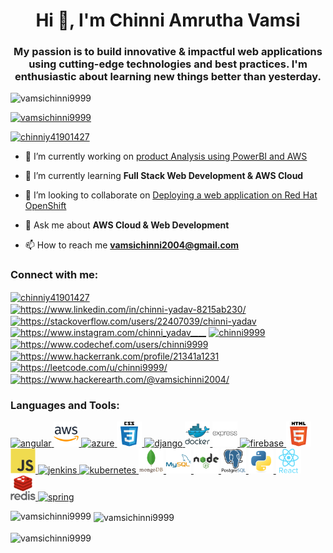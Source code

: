 <h1 align="center">Hi 👋, I'm Chinni Amrutha Vamsi</h1>
<h3 align="center">My passion is to build innovative & impactful web applications using cutting-edge technologies and best practices. I'm enthusiastic about learning new things better than yesterday.</h3>

<p align="left"> <img src="https://komarev.com/ghpvc/?username=vamsichinni9999&label=Profile%20views&color=0e75b6&style=flat" alt="vamsichinni9999" /> </p>

<p align="left"> <a href="https://github.com/ryo-ma/github-profile-trophy"><img src="https://github-profile-trophy.vercel.app/?username=vamsichinni9999" alt="vamsichinni9999" /></a> </p>

<p align="left"> <a href="https://twitter.com/chinniy41901427" target="blank"><img src="https://img.shields.io/twitter/follow/chinniy41901427?logo=twitter&style=for-the-badge" alt="chinniy41901427" /></a> </p>

- 🔭 I’m currently working on [product Analysis using PowerBI and AWS](http://chinniii2730.s3-website-ap-southeast-2.amazonaws.com/)

- 🌱 I’m currently learning **Full Stack Web Development & AWS Cloud**

- 👯 I’m looking to collaborate on [Deploying a web application on Red Hat OpenShift](https://github.com/Vamsichinni9999/railwaycloudbackend)

- 💬 Ask me about **AWS Cloud & Web Development**

- 📫 How to reach me **vamsichinni2004@gmail.com**

<h3 align="left">Connect with me:</h3>
<p align="left">
<a href="https://twitter.com/chinniy41901427" target="blank"><img align="center" src="https://raw.githubusercontent.com/rahuldkjain/github-profile-readme-generator/master/src/images/icons/Social/twitter.svg" alt="chinniy41901427" height="30" width="40" /></a>
<a href="https://linkedin.com/in/https://www.linkedin.com/in/chinni-yadav-8215ab230/" target="blank"><img align="center" src="https://raw.githubusercontent.com/rahuldkjain/github-profile-readme-generator/master/src/images/icons/Social/linked-in-alt.svg" alt="https://www.linkedin.com/in/chinni-yadav-8215ab230/" height="30" width="40" /></a>
<a href="https://stackoverflow.com/users/https://stackoverflow.com/users/22407039/chinni-yadav" target="blank"><img align="center" src="https://raw.githubusercontent.com/rahuldkjain/github-profile-readme-generator/master/src/images/icons/Social/stack-overflow.svg" alt="https://stackoverflow.com/users/22407039/chinni-yadav" height="30" width="40" /></a>
<a href="https://instagram.com/https://www.instagram.com/chinni_yadav____" target="blank"><img align="center" src="https://raw.githubusercontent.com/rahuldkjain/github-profile-readme-generator/master/src/images/icons/Social/instagram.svg" alt="https://www.instagram.com/chinni_yadav____" height="30" width="40" /></a>
<a href="https://www.behance.net/chinni9999" target="blank"><img align="center" src="https://raw.githubusercontent.com/rahuldkjain/github-profile-readme-generator/master/src/images/icons/Social/behance.svg" alt="chinni9999" height="30" width="40" /></a>
<a href="https://www.codechef.com/users/https://www.codechef.com/users/chinni9999" target="blank"><img align="center" src="https://cdn.jsdelivr.net/npm/simple-icons@3.1.0/icons/codechef.svg" alt="https://www.codechef.com/users/chinni9999" height="30" width="40" /></a>
<a href="https://www.hackerrank.com/https://www.hackerrank.com/profile/21341a1231" target="blank"><img align="center" src="https://raw.githubusercontent.com/rahuldkjain/github-profile-readme-generator/master/src/images/icons/Social/hackerrank.svg" alt="https://www.hackerrank.com/profile/21341a1231" height="30" width="40" /></a>
<a href="https://www.leetcode.com/https://leetcode.com/u/chinni9999/" target="blank"><img align="center" src="https://raw.githubusercontent.com/rahuldkjain/github-profile-readme-generator/master/src/images/icons/Social/leet-code.svg" alt="https://leetcode.com/u/chinni9999/" height="30" width="40" /></a>
<a href="https://www.hackerearth.com/https://www.hackerearth.com/@vamsichinni2004/" target="blank"><img align="center" src="https://raw.githubusercontent.com/rahuldkjain/github-profile-readme-generator/master/src/images/icons/Social/hackerearth.svg" alt="https://www.hackerearth.com/@vamsichinni2004/" height="30" width="40" /></a>
</p>

<h3 align="left">Languages and Tools:</h3>
<p align="left"> <a href="https://angular.io" target="_blank" rel="noreferrer"> <img src="https://angular.io/assets/images/logos/angular/angular.svg" alt="angular" width="40" height="40"/> </a> <a href="https://aws.amazon.com" target="_blank" rel="noreferrer"> <img src="https://raw.githubusercontent.com/devicons/devicon/master/icons/amazonwebservices/amazonwebservices-original-wordmark.svg" alt="aws" width="40" height="40"/> </a> <a href="https://azure.microsoft.com/en-in/" target="_blank" rel="noreferrer"> <img src="https://www.vectorlogo.zone/logos/microsoft_azure/microsoft_azure-icon.svg" alt="azure" width="40" height="40"/> </a> <a href="https://www.w3schools.com/css/" target="_blank" rel="noreferrer"> <img src="https://raw.githubusercontent.com/devicons/devicon/master/icons/css3/css3-original-wordmark.svg" alt="css3" width="40" height="40"/> </a> <a href="https://www.djangoproject.com/" target="_blank" rel="noreferrer"> <img src="https://cdn.worldvectorlogo.com/logos/django.svg" alt="django" width="40" height="40"/> </a> <a href="https://www.docker.com/" target="_blank" rel="noreferrer"> <img src="https://raw.githubusercontent.com/devicons/devicon/master/icons/docker/docker-original-wordmark.svg" alt="docker" width="40" height="40"/> </a> <a href="https://expressjs.com" target="_blank" rel="noreferrer"> <img src="https://raw.githubusercontent.com/devicons/devicon/master/icons/express/express-original-wordmark.svg" alt="express" width="40" height="40"/> </a> <a href="https://firebase.google.com/" target="_blank" rel="noreferrer"> <img src="https://www.vectorlogo.zone/logos/firebase/firebase-icon.svg" alt="firebase" width="40" height="40"/> </a> <a href="https://www.w3.org/html/" target="_blank" rel="noreferrer"> <img src="https://raw.githubusercontent.com/devicons/devicon/master/icons/html5/html5-original-wordmark.svg" alt="html5" width="40" height="40"/> </a> <a href="https://developer.mozilla.org/en-US/docs/Web/JavaScript" target="_blank" rel="noreferrer"> <img src="https://raw.githubusercontent.com/devicons/devicon/master/icons/javascript/javascript-original.svg" alt="javascript" width="40" height="40"/> </a> <a href="https://www.jenkins.io" target="_blank" rel="noreferrer"> <img src="https://www.vectorlogo.zone/logos/jenkins/jenkins-icon.svg" alt="jenkins" width="40" height="40"/> </a> <a href="https://kubernetes.io" target="_blank" rel="noreferrer"> <img src="https://www.vectorlogo.zone/logos/kubernetes/kubernetes-icon.svg" alt="kubernetes" width="40" height="40"/> </a> <a href="https://www.mongodb.com/" target="_blank" rel="noreferrer"> <img src="https://raw.githubusercontent.com/devicons/devicon/master/icons/mongodb/mongodb-original-wordmark.svg" alt="mongodb" width="40" height="40"/> </a> <a href="https://www.mysql.com/" target="_blank" rel="noreferrer"> <img src="https://raw.githubusercontent.com/devicons/devicon/master/icons/mysql/mysql-original-wordmark.svg" alt="mysql" width="40" height="40"/> </a> <a href="https://nodejs.org" target="_blank" rel="noreferrer"> <img src="https://raw.githubusercontent.com/devicons/devicon/master/icons/nodejs/nodejs-original-wordmark.svg" alt="nodejs" width="40" height="40"/> </a> <a href="https://www.postgresql.org" target="_blank" rel="noreferrer"> <img src="https://raw.githubusercontent.com/devicons/devicon/master/icons/postgresql/postgresql-original-wordmark.svg" alt="postgresql" width="40" height="40"/> </a> <a href="https://www.python.org" target="_blank" rel="noreferrer"> <img src="https://raw.githubusercontent.com/devicons/devicon/master/icons/python/python-original.svg" alt="python" width="40" height="40"/> </a> <a href="https://reactjs.org/" target="_blank" rel="noreferrer"> <img src="https://raw.githubusercontent.com/devicons/devicon/master/icons/react/react-original-wordmark.svg" alt="react" width="40" height="40"/> </a> <a href="https://redis.io" target="_blank" rel="noreferrer"> <img src="https://raw.githubusercontent.com/devicons/devicon/master/icons/redis/redis-original-wordmark.svg" alt="redis" width="40" height="40"/> </a> <a href="https://spring.io/" target="_blank" rel="noreferrer"> <img src="https://www.vectorlogo.zone/logos/springio/springio-icon.svg" alt="spring" width="40" height="40"/> </a> </p>

<p><img align="left" src="https://github-readme-stats.vercel.app/api/top-langs?username=vamsichinni9999&show_icons=true&locale=en&layout=compact" alt="vamsichinni9999" /></p>

<p>&nbsp;<img align="center" src="https://github-readme-stats.vercel.app/api?username=vamsichinni9999&show_icons=true&locale=en" alt="vamsichinni9999" /></p>

<p><img align="center" src="  https://camo.githubusercontent.com/c1815f9a380ce07de090c4c79afb85814bf1cb37407a7d126c02eaa8085e5fd1/68747470733a2f2f6769746875622d726561646d652d73747265616b2d73746174732e6865726f6b756170702e636f6d2f3f757365723d76616d73696368696e6e693939393926&" alt="vamsichinni9999" /></p>
